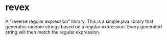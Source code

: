 revex
=====

A "reverse regular expression" library. This is a simple java library that generates random strings based on a regular expression. Every generated string will then match the regular expression.
